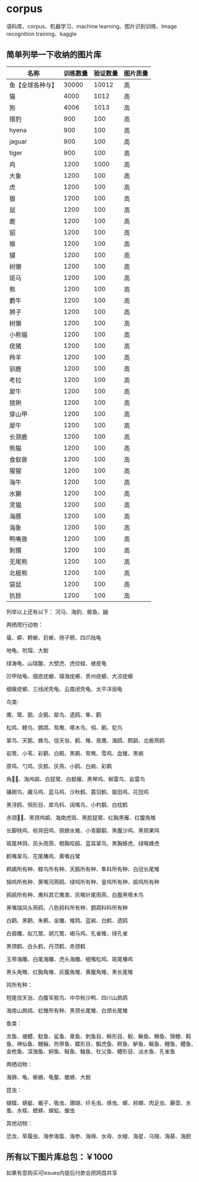 # corpus
语料库、corpus、机器学习、machine learning、图片识别训练、Image recognition training、kaggle
## 简单列举一下收纳的图片库
|  名称   | 训练数量| 验证数量  | 图片质量  |
|  ----  | ----| ----  | ----  |
| 鱼【全球各种与】  | 30000| 10012 | 高 |
| 猫  | 4000| 1012 | 高 |
| 狗  | 4006| 1013 | 高 |
| 猎豹  | 900| 100 | 高 |
| hyena  | 900| 100 | 高 |
| jaguar  | 900| 100 | 高 |
| tiger  | 900| 100 | 高 |
| 鸡  | 1200| 1000 | 高 |
| 大象  | 1200| 100 | 高 |
| 虎  | 1200| 100 | 高 |
| 狼  | 1200| 100 | 高 |
| 鼠  | 1200| 100 | 高 |
| 鹿  | 1200| 100 | 高 |
| 貂  | 1200| 100 | 高 |
| 猴  | 1200| 100 | 高 |
| 貘  | 1200| 100 | 高 |
| 树懒  | 1200| 100 | 高 |
| 斑马  | 1200| 100 | 高 |
| 熊  | 1200| 100 | 高 |
| 麝牛  | 1200| 100 | 高 |
| 狮子  | 1200| 100 | 高 |
| 树懒  | 1200| 100 | 高 |
| 小熊猫  | 1200| 100 | 高 |
| 疣猪  | 1200| 100 | 高 |
| 羚羊  | 1200| 100 | 高 |
| 驯鹿  | 1200| 100 | 高 |
| 考拉  | 1200| 100 | 高 |
| 犀牛  | 1200| 100 | 高 |
| 猞猁  | 1200| 100 | 高 |
| 穿山甲  | 1200| 100 | 高 |
| 犀牛  | 1200| 100 | 高 |
| 长颈鹿  | 1200| 100 | 高 |
| 熊猫  | 1200| 100 | 高 |
| 食蚁兽  | 1200| 100 | 高 |
| 猩猩  | 1200| 100 | 高 |
| 海牛  | 1200| 100 | 高 |
| 水獭  | 1200| 100 | 高 |
| 灵猫  | 1200| 100 | 高 |
| 海豚  | 1200| 100 | 高 |
| 海象  | 1200| 100 | 高 |
| 鸭嘴兽  | 1200| 100 | 高 |
| 刺猬  | 1200| 100 | 高 |
| 无尾熊  | 1200| 100 | 高 |
| 北极熊  | 1200| 100 | 高 |
| 袋鼠  | 1200| 100 | 高 |
| 犰狳  | 1200| 100 | 高 |


列举以上还有以下：
河马、海豹、鲸鱼、鼬

两栖爬行动物：

鼋、蟒、鳄蜥、巨蜥、扬子鳄、四爪陆龟

地龟、玳瑁、大鲵

绿海龟、山瑞鳖、大壁虎、虎纹蛙、棱皮龟

凹甲陆龟、细痣疣螈、镇海疣螈、贵州疣螈、大凉疣螈

细瘰疣螈、三线闭壳龟、云南闭壳龟、太平洋丽龟

鸟类:

鹰、鹭、鹅、企鹅、犀鸟、遗鸥、隼、鹳

松鸡、鲣鸟、鹦鹉、鸳鸯、啄木鸟、鸮、鹮、鸵鸟

翠鸟、天鹅、蜂鸟、信天翁、鹤、雉、夜鹰、海鸥、鸸鹋、北极燕鸥

岩鹭、小苇、彩鹳、白鹮、黑鹮、鸳鸯、雪鸡、血雉、黑鹇

原鸡、勺鸡、灰鹤、灰燕、小鸥、白鹇、彩鹮

角、海鸬鹚、白琵鹭、白额雁、黑琴鸡、柳雷鸟、岩雷鸟

镰翅鸟、藏马鸡、蓝马鸡、沙秋鹤、蓑羽鹤、姬田鸡、花田鸡

黑浮鸥、鸮形目、犀鸟科、阔嘴鸟、小杓鹬、白枕鹤

赤颈、黑颈鸬鹚、海南虎斑、黑脸琵鹭、红胸黑雁、红腹角雉

长脚秧鸡、棕背田鸡、铜翅水雉、小青脚鹬、黑腹沙鸡、黑颏果鸠

斑尾林鸽、凤头雨燕、橙胸咬鹃、蓝耳翠鸟、黑胸蜂虎、绿喉蜂虎

鹤嘴翠鸟、花尾榛鸡、黄嘴白鹭

鹈鹕所有种、鲣鸟所有种、天鹅所有种、隼科所有种、白冠长尾雉

锦鸡所有种、黄嘴河燕鸥、绿鸠所有种、皇鸠所有种、鹃鸠所有种

鸦鹃所有种、鹰科其它鹰类、灰喉针尾雨燕、白腹黑啄木鸟

黑嘴瑞凤头燕鸥、八色鸫科所有种、鹦鹉科科所有种

白鹳、黑鹳、朱鹮、金雕、雉鹑、蓝鹇、白鹤、遗鸥

白肩雕、拟兀鹫、胡兀鹫、褐马鸡、孔雀雉、绿孔雀

黑颈鹤、白头鹤、丹顶鹤、赤颈鹤

玉带海雕、白尾海雕、虎头海雕、细嘴松鸡、斑尾榛鸡

黑头角雉、红胸角雉、灰腹角雉、黄腹角雉、黑长尾雉

鸨所有种：

短尾信天翁、白腹军舰鸟、中华秋沙鸭、四川山鹧鸪

海南山鹧鸪、虹雉所有种、黑颈长尾雉、白颈长尾雉

鱼类：

龙鱼、塘鳢、鲶鱼、鲨鱼、章鱼、刺鱼目、鲱形目、鲵、鳅鱼、鳟鱼、锦鲤、鲀鱼、神仙鱼、鳗鲡、热带鱼、鲽形目、鰕虎鱼、鳄鱼、鲈鱼、鳐鱼、鲤鱼、鳢鱼、金枪鱼、深海鱼、鲟鱼、鲑鱼、鮋鱼、杜父鱼、鳢形目、淡水鱼、孔雀鱼

两栖动物：

海狮、龟、蜥蜴、龟鳖、蟾蜍、大鲵

昆虫：

蝴蝶、蜻蜓、蝎子、吸虫、珊瑚、纤毛虫、绦虫、螈、蚓螈、肉足虫、藤壶、水蚤、水蛭、蟋蟀、蜈蚣、蝗虫

其他动物：

恐龙、草履虫、海参海蜇、海参、海绵、水母、水螅、海星、乌贼、海葵、海胆




## 所有以下图片库总包：￥1000
如果有意购买可Issues内提后付款会把网盘共享

